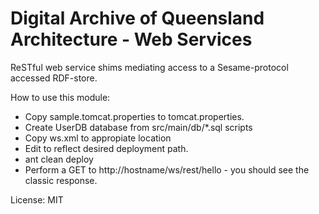Digital Archive of Queensland Architecture - Web Services
===================

ReSTful web service shims mediating access to a Sesame-protocol accessed RDF-store.

How to use this module:
 - Copy sample.tomcat.properties to tomcat.properties.
 - Create UserDB database from src/main/db/*.sql scripts
 - Copy ws.xml to appropiate location
 - Edit to reflect desired deployment path.
 - ant clean deploy
 - Perform a GET to http://hostname/ws/rest/hello - you should see the classic response.

License: MIT
